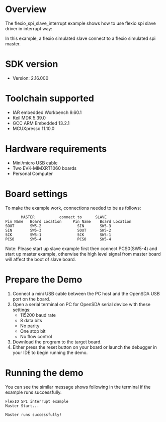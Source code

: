 Overview
========
The flexio_spi_slave_interrupt example shows how to use flexio spi slave  driver in interrupt way:

In this example, a flexio simulated slave connect to a flexio simulated spi master.

SDK version
===========
- Version: 2.16.000

Toolchain supported
===================
- IAR embedded Workbench  9.60.1
- Keil MDK  5.39.0
- GCC ARM Embedded  13.2.1
- MCUXpresso  11.10.0

Hardware requirements
=====================
- Mini/micro USB cable
- Two EVK-MIMXRT1060 boards
- Personal Computer

Board settings
==============
To make the example work, connections needed to be as follows:
~~~~~~~~~~~~~~~~~~~~~~~~~~~~~~~~~~~~~~~~~~~~~~~~~~~~~~
       MASTER           connect to      SLAVE
Pin Name   Board Location     Pin Name    Board Location
SOUT       SW5-2                SIN       SW5-3
SIN        SW5-3                SOUT      SW5-2
SCK        SW5-1                SCK       SW5-1
PCS0       SW5-4                PCS0      SW5-4
~~~~~~~~~~~~~~~~~~~~~~~~~~~~~~~~~~~~~~~~~~~~~~~~~~~~~~

Note: Please start up slave example first then connect PCS0(SW5-4) and start up master example, 
otherwise the high level signal from master board will affect the boot of slave board.

Prepare the Demo
================
1. Connect a mini USB cable between the PC host and the OpenSDA USB port on the board.
2. Open a serial terminal on PC for OpenSDA serial device with these settings:
    - 115200 baud rate
    - 8 data bits
    - No parity
    - One stop bit
    - No flow control
3. Download the program to the target board.
4. Either press the reset button on your board or launch the debugger in your IDE to begin running
   the demo.

Running the demo
================
You can see the similar message shows following in the terminal if the example runs successfully.

~~~~~~~~~~~~~~~~~~~~~~~~~~~~
FlexIO SPI interrupt example
Master Start...

Master runs successfully!
~~~~~~~~~~~~~~~~~~~~~~~~~~~~
